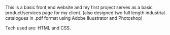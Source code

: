 This is a basic front end website and my first project serves as a basic product/services page for my client.
(also designed two full length industrial catalogues in .pdf format using Adobe Iluustrator and Photoshop)

Tech used are: HTML and CSS.
